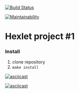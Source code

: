 [![Build Status](https://travis-ci.org/Hexlet/hexlet-sicp.svg?branch=master)](https://travis-ci.org/Hexlet/hexlet-sicp)

[![Maintainability](https://api.codeclimate.com/v1/badges/ea00ee18e77b84995502/maintainability)](https://codeclimate.com/github/grozwalker/php-project-lvl1/maintainability)

# Hexlet project #1

### Install

1. clone repository
2. `make install`

[![asciicast](https://asciinema.org/a/lnWQfjn7ib7KCbPgGfBMTGUeG.svg)](https://asciinema.org/a/lnWQfjn7ib7KCbPgGfBMTGUeG)

[![asciicast](https://asciinema.org/a/zq26srKujHsu2p8JK4DyhLGjm.svg)](https://asciinema.org/a/zq26srKujHsu2p8JK4DyhLGjm)